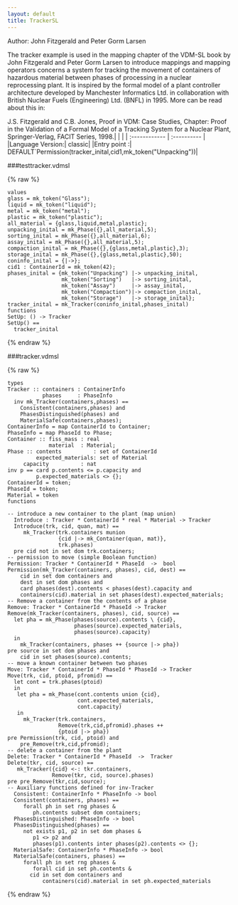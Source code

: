 ```yaml
---
layout: default
title: TrackerSL
---
```


Author: John Fitzgerald and Peter Gorm Larsen


The tracker example is used in the mapping chapter of the VDM-SL
book by John Fitzgerald and Peter Gorm Larsen to introduce 
mappings and mapping operators concerns a system for tracking the 
movement of containers of hazardous material between phases of 
processing in a nuclear reprocessing plant. It is inspired by 
the formal model of a plant controller architecture developed 
by Manchester Informatics Ltd. in collaboration with British 
Nuclear Fuels (Engineering) Ltd. (BNFL) in 1995. More can be 
read about this in:

J.S. Fitzgerald and C.B. Jones, Proof in VDM: Case Studies, 
Chapter: Proof in the Validation of a Formal Model of a 
Tracking System for a Nuclear Plant, Springer-Verlag,
FACIT Series, 1998.|  |           |
| :------------ | :---------- |
|Language Version:| classic|
|Entry point     :| DEFAULT`Permission(tracker_inital,cid1,mk_token("Unpacking"))|


###testtracker.vdmsl

{% raw %}
~~~
values
glass = mk_token("Glass");
liquid = mk_token("liquid");
metal = mk_token("metal");
plastic = mk_token("plastic");
all_material = {glass,liquid,metal,plastic};
unpacking_inital = mk_Phase({},all_material,5);
sorting_inital = mk_Phase({},all_material,6);
assay_inital = mk_Phase({},all_material,5);
compaction_inital = mk_Phase({},{glass,metal,plastic},3);
storage_inital = mk_Phase({},{glass,metal,plastic},50);
coninfo_inital = {|->};
cid1 : ContainerId = mk_token(42);
phases_inital = {mk_token("Unpacking") |-> unpacking_inital,                 mk_token("Sorting")   |-> sorting_inital,                 mk_token("Assay")     |-> assay_inital,                 mk_token("Compaction")|-> compaction_inital,                 mk_token("Storage")   |-> storage_inital};
tracker_inital = mk_Tracker(coninfo_inital,phases_inital)
functions
SetUp: () -> TrackerSetUp() ==  tracker_inital

~~~
{% endraw %}

###tracker.vdmsl

{% raw %}
~~~
types
Tracker :: containers : ContainerInfo           phases     : PhaseInfo  inv mk_Tracker(containers,phases) ==    Consistent(containers,phases) and    PhasesDistinguished(phases) and    MaterialSafe(containers,phases);
ContainerInfo = map ContainerId to Container;
PhaseInfo = map PhaseId to Phase;
Container :: fiss_mass : real             material  : Material;
Phase :: contents          : set of ContainerId         expected_materials: set of Material	 capacity          : natinv p == card p.contents <= p.capacity and         p.expected_materials <> {};
ContainerId = token;
PhaseId = token;
Material = token
functions

-- introduce a new container to the plant (map union)
  Introduce : Tracker * ContainerId * real * Material -> Tracker  Introduce(trk, cid, quan, mat) ==      mk_Tracker(trk.containers munion                 {cid |-> mk_Container(quan, mat)},                trk.phases)  pre cid not in set dom trk.containers;
-- permission to move (simple Boolean function)
Permission: Tracker * ContainerId * PhaseId  ->  boolPermission(mk_Tracker(containers, phases), cid, dest) ==     cid in set dom containers and    dest in set dom phases and     card phases(dest).contents < phases(dest).capacity and    containers(cid).material in set phases(dest).expected_materials;
-- Remove a container from the contents of a phase
Remove: Tracker * ContainerId * PhaseId -> TrackerRemove(mk_Tracker(containers, phases), cid, source) ==  let pha = mk_Phase(phases(source).contents \ {cid},                     phases(source).expected_materials,                     phases(source).capacity)  in    mk_Tracker(containers, phases ++ {source |-> pha})pre source in set dom phases and     cid in set phases(source).contents;
-- move a known container between two phases
Move: Tracker * ContainerId * PhaseId * PhaseId -> TrackerMove(trk, cid, ptoid, pfromid) ==  let cont = trk.phases(ptoid)  in   let pha = mk_Phase(cont.contents union {cid},                      cont.expected_materials,                      cont.capacity)   in     mk_Tracker(trk.containers,                Remove(trk,cid,pfromid).phases ++                 {ptoid |-> pha})pre Permission(trk, cid, ptoid) and     pre_Remove(trk,cid,pfromid);
-- delete a container from the plant
Delete: Tracker * ContainerId * PhaseId  ->  TrackerDelete(tkr, cid, source) ==   mk_Tracker({cid} <-: tkr.containers,              Remove(tkr, cid, source).phases)pre pre_Remove(tkr,cid,source);
-- Auxiliary functions defined for inv-Tracker  Consistent: ContainerInfo * PhaseInfo -> bool  Consistent(containers, phases) ==     forall ph in set rng phases &         ph.contents subset dom containers;
  PhasesDistinguished: PhaseInfo -> bool  PhasesDistinguished(phases) ==     not exists p1, p2 in set dom phases &        p1 <> p2 and         phases(p1).contents inter phases(p2).contents <> {};
  MaterialSafe: ContainerInfo * PhaseInfo -> bool  MaterialSafe(containers, phases) ==                     forall ph in set rng phases &         forall cid in set ph.contents &	   cid in set dom containers and           containers(cid).material in set ph.expected_materials

~~~
{% endraw %}

